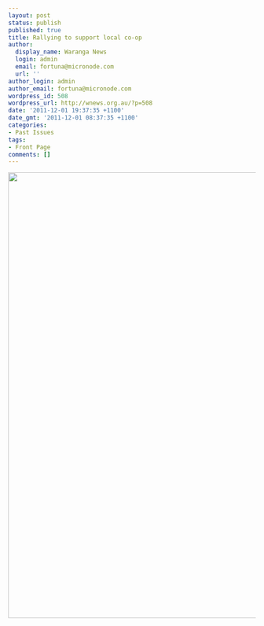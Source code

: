 ```yaml
---
layout: post
status: publish
published: true
title: Rallying to support local co-op
author:
  display_name: Waranga News
  login: admin
  email: fortuna@micronode.com
  url: ''
author_login: admin
author_email: fortuna@micronode.com
wordpress_id: 508
wordpress_url: http://wnews.org.au/?p=508
date: '2011-12-01 19:37:35 +1100'
date_gmt: '2011-12-01 08:37:35 +1100'
categories:
- Past Issues
tags:
- Front Page
comments: []
---
```

<p><a href="http://wnews.org.au/wp-content/uploads/2011/12/frontpage-20111201.pdf"><img class="alignnone size-full wp-image-504" title="Front Page - December 1, 2011" src="http://wnews.org.au/wp-content/uploads/2011/12/frontpage-20111201.png" alt="" width="624" height="907" /></a></p>

